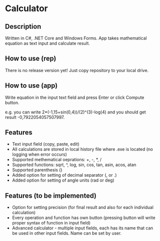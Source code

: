 # Calculator
## Description
Written in C#, .NET Core and Windows Forms. App takes mathematical equation as text input and calculate result. 

## How to use (rep)
There is no release version yet! Just copy repository to your local drive.

## How to use (app)
Write equation in the input text field and press Enter or click Compute button.

e.g. you can write 2*(-1,15+sin(0,4))/(2)^(3)-log(4) and you should get result -0,7922054057507997.

## Features
- Text input field (copy, paste, edit)
- All calculations are stored in local history file where .exe is located (no logging when error occurs)
- Supported methematical oeprations: +, -, *, /
- Supported functions: sqrt, ^, log, sin, cos, tan, asin, acos, atan
- Supported parenthesis ()
- Added option for setting of decimal separator (, or .)
- Added option for setting of angle units (rad or deg)

## Features (to be implemented)
- Option for setting precision (for final result and also for each individual calculation)
- Every operation and function has own button (pressing button will write proper syntax of function in input field)
- Advanced calculator - multiple input fields, each has its name that can be used in other input fields. Name can be set by user.
